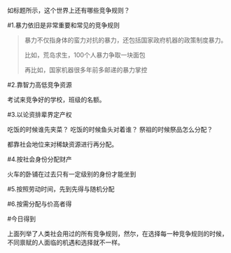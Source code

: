 如标题所示，这个世界上还有哪些竞争规则？

#1.暴力依旧是非常重要和常见的竞争规则
> 暴力不仅指身体的蛮力对抗的暴力，还包括国家政府机器的政策制度暴力。
> 
> 比如，荒岛求生，100个人暴力争取一块面包
> 
> 再比如，国家机器很多年前多邮递的暴力掌控

#2.靠智力高低竞争资源

考试来竞争好的学校，班级的名额。

#3.以论资排辈界定产权

吃饭的时候谁先夹菜？
吃饭的时候鱼头对着谁？
祭祖的时候祭品怎么分配？

都靠社会地位来对稀缺资源进行再分配。

#4.按社会身份分配财产

火车的卧铺在过去只有一定级别的身份才能坐到

#5.按照劳动时间，先到先得与随机分配

#6.按需分配与价高者得

#今日得到

上面列举了人类社会用过的所有竞争规则，然尔，在选择每一种竞争规则的时候，不同禀赋的人面临的机遇和选择就不一样。



